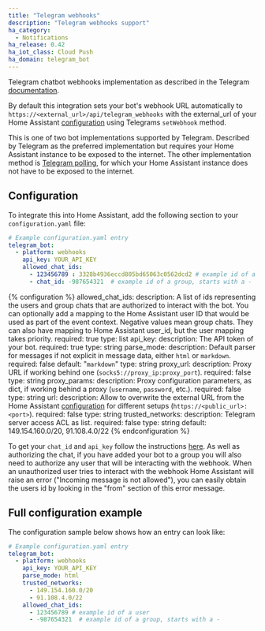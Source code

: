 ```yaml
---
title: "Telegram webhooks"
description: "Telegram webhooks support"
ha_category:
  - Notifications
ha_release: 0.42
ha_iot_class: Cloud Push
ha_domain: telegram_bot
---
```


Telegram chatbot webhooks implementation as described in the Telegram [documentation](https://core.telegram.org/bots/webhooks).

By default this integration sets your bot's webhook URL automatically to `https://<external_url>/api/telegram_webhooks` with the external_url of your Home Assistant [configuration](/docs/configuration/basic/) using Telegrams `setWebhook` method.

This is one of two bot implementations supported by Telegram. Described by Telegram as the preferred implementation but requires your Home Assistant instance to be exposed to the internet.
The other implementation method is [Telegram polling](/integrations/telegram_polling/), for which your Home Assistant instance does not have to be exposed to the internet.

## Configuration

To integrate this into Home Assistant, add the following section to your `configuration.yaml` file:

```yaml
# Example configuration.yaml entry
telegram_bot:
  - platform: webhooks
    api_key: YOUR_API_KEY
    allowed_chat_ids:
      - 123456789 : 3328b4936eccd805bd65063c0562dcd2 # example id of a telegram user that maps to the Home Assistant user
      - chat_id: -987654321  # example id of a group, starts with a -
```

{% configuration %}
allowed_chat_ids:
  description: A list of ids representing the users and group chats that are authorized to interact with the bot. You can optionally add a mapping to the Home Assistant user ID that would be used as part of the event context. Negative values mean group chats. They can also have mapping to Home Assistant user_id, but the user mapping takes priority.
  required: true
  type: list
api_key:
  description: The API token of your bot.
  required: true
  type: string
parse_mode:
  description: Default parser for messages if not explicit in message data, either `html` or `markdown`.
  required: false
  default: "`markdown`"
  type: string
proxy_url:
  description: Proxy URL if working behind one (`socks5://proxy_ip:proxy_port`).
  required: false
  type: string
proxy_params:
  description: Proxy configuration parameters, as dict, if working behind a proxy (`username`, `password`, etc.).
  required: false
  type: string
url:
  description: Allow to overwrite the external URL from the Home Assistant [configuration](/docs/configuration/basic/) for different setups (`https://<public_url>:<port>`).
  required: false
  type: string
trusted_networks:
  description: Telegram server access ACL as list.
  required: false
  type: string
  default: 149.154.160.0/20, 91.108.4.0/22
{% endconfiguration %}

To get your `chat_id` and `api_key` follow the instructions [here](/integrations/telegram). As well as authorizing the chat, if you have added your bot to a group you will also need to authorize any user that will be interacting with the webhook. When an unauthorized user tries to interact with the webhook Home Assistant will raise an error ("Incoming message is not allowed"), you can easily obtain the users id by looking in the "from" section of this error message.

## Full configuration example

The configuration sample below shows how an entry can look like:

```yaml
# Example configuration.yaml entry
telegram_bot:
  - platform: webhooks
    api_key: YOUR_API_KEY
    parse_mode: html
    trusted_networks:
      - 149.154.160.0/20
      - 91.108.4.0/22
    allowed_chat_ids:
      - 123456789 # example id of a user
      - -987654321  # example id of a group, starts with a -
```
